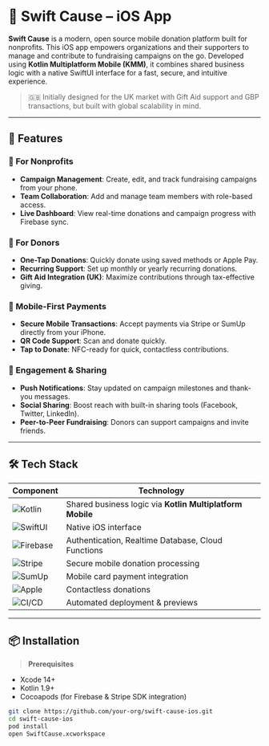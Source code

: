# 📱 Swift Cause – iOS App

**Swift Cause** is a modern, open source mobile donation platform built for nonprofits. This iOS app empowers organizations and their supporters to manage and contribute to fundraising campaigns on the go. Developed using **Kotlin Multiplatform Mobile (KMM)**, it combines shared business logic with a native SwiftUI interface for a fast, secure, and intuitive experience.

> 🇬🇧 Initially designed for the UK market with Gift Aid support and GBP transactions, but built with global scalability in mind.

---

## 🚀 Features

### 🎯 For Nonprofits
- **Campaign Management**: Create, edit, and track fundraising campaigns from your phone.
- **Team Collaboration**: Add and manage team members with role-based access.
- **Live Dashboard**: View real-time donations and campaign progress with Firebase sync.

### 💸 For Donors
- **One-Tap Donations**: Quickly donate using saved methods or Apple Pay.
- **Recurring Support**: Set up monthly or yearly recurring donations.
- **Gift Aid Integration (UK)**: Maximize contributions through tax-effective giving.

### 📱 Mobile-First Payments
- **Secure Mobile Transactions**: Accept payments via Stripe or SumUp directly from your iPhone.
- **QR Code Support**: Scan and donate quickly.
- **Tap to Donate**: NFC-ready for quick, contactless contributions.

### 📢 Engagement & Sharing
- **Push Notifications**: Stay updated on campaign milestones and thank-you messages.
- **Social Sharing**: Boost reach with built-in sharing tools (Facebook, Twitter, LinkedIn).
- **Peer-to-Peer Fundraising**: Donors can support campaigns and invite friends.

---

## 🛠️ Tech Stack

| Component              | Technology |
|------------------------|------------|
| ![Kotlin](https://img.shields.io/badge/Kotlin-1.9-blueviolet?logo=kotlin&logoColor=white) | Shared business logic via **Kotlin Multiplatform Mobile** |
| ![SwiftUI](https://img.shields.io/badge/SwiftUI-iOS-orange?logo=swift&logoColor=white) | Native iOS interface |
| ![Firebase](https://img.shields.io/badge/Firebase-Backend-yellow?logo=firebase&logoColor=white) | Authentication, Realtime Database, Cloud Functions |
| ![Stripe](https://img.shields.io/badge/Stripe-Payments-635bff?logo=stripe&logoColor=white) | Secure mobile donation processing |
| ![SumUp](https://img.shields.io/badge/SumUp-SDK-blue?logo=sumup&logoColor=white) | Mobile card payment integration |
| ![Apple](https://img.shields.io/badge/Apple%20Pay-Supported-black?logo=applepay&logoColor=white) | Contactless donations |
| ![CI/CD](https://img.shields.io/badge/Vercel%20&%20GitHub%20Actions-Deployment-black?logo=vercel&logoColor=white&label=CI%2FCD) | Automated deployment & previews |

---

## 📦 Installation

> **Prerequisites**
- Xcode 14+
- Kotlin 1.9+
- Cocoapods (for Firebase & Stripe SDK integration)

```bash
git clone https://github.com/your-org/swift-cause-ios.git
cd swift-cause-ios
pod install
open SwiftCause.xcworkspace
